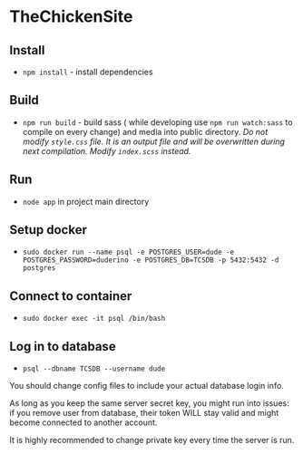 # TheChickenSite

## Install

- `npm install` - install dependencies

## Build

- `npm run build` - build sass ( while developing use `npm run watch:sass` to compile on every change) and media into public directory. _Do not modify `style.css` file. It is an output file and will be overwritten during next compilation. Modify `index.scss` instead._

## Run

- `node app` in project main directory

## Setup docker

- `sudo docker run --name psql -e POSTGRES_USER=dude -e POSTGRES_PASSWORD=duderino -e POSTGRES_DB=TCSDB -p 5432:5432 -d postgres`

## Connect to container

- `sudo docker exec -it psql /bin/bash`

## Log in to database

- `psql --dbname TCSDB --username dude`

You should change config files to include your actual database login info.

As long as you keep the same server secret key, you might run into issues: if you remove user from database, their token WILL stay valid and might become connected to another account.

It is highly recommended to change private key every time the server is run.
